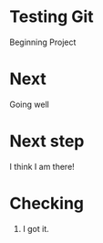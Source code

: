 # Testing Git

Beginning Project

# Next

Going well

# Next step

I think I am there!

# Checking
1. I got it.

